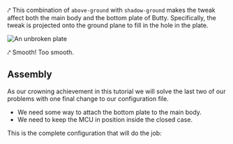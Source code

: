 ⤤ This combination of `above-ground` with `shadow-ground` makes the tweak affect
both the main body and the bottom plate of Butty. Specifically, the tweak is
projected onto the ground plane to fill in the hole in the plate.

![An unbroken plate](img/butty/bottom-2-tweak.png)

⤤ Smooth! Too smooth.

## Assembly

As our crowning achievement in this tutorial we will solve the last two of our
problems with one final change to our configuration file.

* We need some way to attach the bottom plate to the main body.
* We need to keep the MCU in position inside the closed case.

This is the complete configuration that will do the job:
